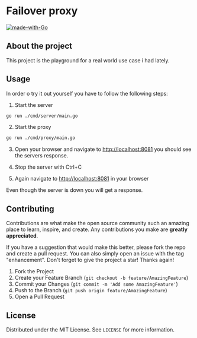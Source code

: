 # Failover proxy

[![made-with-Go](https://img.shields.io/badge/Made%20with-Go-1f425f.svg)](http://golang.org)

## About the project
This project is the playground for a real world use case i had lately.

## Usage
In order o try it out yourself you have to follow the following steps:
1. Start the server
```bash
go run ./cmd/server/main.go
```

2. Start the proxy
```bash
go run ./cmd/proxy/main.go
```

3. Open your browser and navigate to [http://localhost:8081](http://localhost:8081)
you should see the servers response.

4. Stop the server with Ctrl+C

5. Again navigate to [http://localhost:8081](http://localhost:8081) in your browser

Even though the server is down you will get a response.
## Contributing
Contributions are what make the open source community such an amazing place to learn, inspire, and create. Any contributions you make are **greatly appreciated**.

If you have a suggestion that would make this better, please fork the repo and create a pull request. You can also simply open an issue with the tag "enhancement".
Don't forget to give the project a star! Thanks again!

1. Fork the Project
2. Create your Feature Branch (`git checkout -b feature/AmazingFeature`)
3. Commit your Changes (`git commit -m 'Add some AmazingFeature'`)
4. Push to the Branch (`git push origin feature/AmazingFeature`)
5. Open a Pull Request

## License

Distributed under the MIT License. See `LICENSE` for more information.